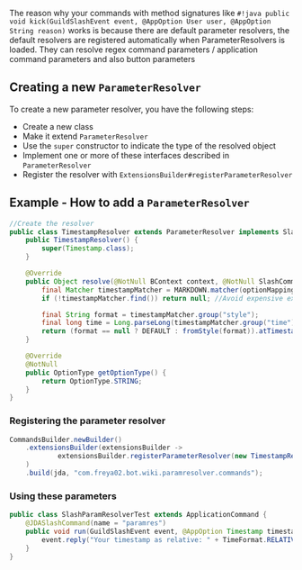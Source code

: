 The reason why your commands with method signatures like `#!java public void kick(GuildSlashEvent event, @AppOption User user, @AppOption String reason)` works is because there are default parameter resolvers, the default resolvers are registered automatically when ParameterResolvers is loaded. They can resolve regex command parameters / application command parameters and also button parameters

## Creating a new `ParameterResolver`
To create a new parameter resolver, you have the following steps:

* Create a new class
* Make it extend `ParameterResolver`
* Use the `super` constructor to indicate the type of the resolved object
* Implement one or more of these interfaces described in `ParameterResolver`
* Register the resolver with `ExtensionsBuilder#registerParameterResolver`

## Example - How to add a `ParameterResolver`

```java
//Create the resolver
public class TimestampResolver extends ParameterResolver implements SlashParameterResolver {
	public TimestampResolver() {
		super(Timestamp.class);
	}

	@Override
	public Object resolve(@NotNull BContext context, @NotNull SlashCommandInfo info, @NotNull CommandInteractionPayload event, @NotNull OptionMapping optionMapping) {
		final Matcher timestampMatcher = MARKDOWN.matcher(optionMapping.getAsString());
		if (!timestampMatcher.find()) return null; //Avoid expensive exceptions from JDA

		final String format = timestampMatcher.group("style");
		final long time = Long.parseLong(timestampMatcher.group("time"));
		return (format == null ? DEFAULT : fromStyle(format)).atTimestamp(time);
	}

	@Override
	@NotNull
	public OptionType getOptionType() {
		return OptionType.STRING;
	}
}
```

### Registering the parameter resolver

```java
CommandsBuilder.newBuilder()
	.extensionsBuilder(extensionsBuilder ->
			extensionsBuilder.registerParameterResolver(new TimestampResolver())
	)
	.build(jda, "com.freya02.bot.wiki.paramresolver.commands");
```

### Using these parameters

```java
public class SlashParamResolverTest extends ApplicationCommand {
	@JDASlashCommand(name = "paramres")
	public void run(GuildSlashEvent event, @AppOption Timestamp timestamp) {
		event.reply("Your timestamp as relative: " + TimeFormat.RELATIVE.format(timestamp.getTimestamp())).queue();
	}
}
```